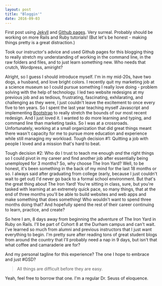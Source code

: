 ```yaml
---
layout: post
title: "Bloggin'"
date: 2016-09-03
---
```


First post using <a class="post-link" href="https://jekyllrb.com/">Jekyll</a> and <a class="post-link" href="https://pages.github.com/">Github pages</a>. Very surreal. Probably should be working on more Rails and Ruby tutorials! (But let's be honest - making things pretty is a great distraction.)

Took our instructor's advice and used Github pages for this blogging thing to really stretch my understanding of working in the command line, in the raw folders and files, and to just learn something new. Who needs that crutch, Wordpress, amiright?

Alright, so I guess I should introduce myself. I'm in my mid-20s, have two dogs, a husband, and love bright colors. I recently quit my marketing job at a science museum so I could pursue something I really love doing - problem solving with the help of technology. I led two website redesigns at my previous job and as tedious, frustrating, fascinating, exhilarating, and challenging as they were, I just couldn't leave the excitement to once every five to ten years. So I spent the last year teaching myself Javascript and implementing <a class="post-link" href="http://getbootstrap.com/">Bootstrap</a> to really stretch the bounds of our most recent redesign. And I just loved it. I wanted to do more learning and typing, and command line than marketing tasks. So I was at a crossroads. Unfortunately, working at a small organization that did great things meant there wasn't capacity for me to pursue more education and experience while still managing my workload. Tough decision #1: Quitting a job with people I loved and a mission that's hard to beat.

Tough decision #2: Who do I trust to teach me enough <em>and</em> the right things so I could pivot in my career and find another job after essentially being unemployed for 3 months? So, why choose The Iron Yard? Well, to be honest, it's been something in the back of my mind for the last 18 months or so. I always said after graduating from college (early, because I just couldn't wait to get out) I'd never go back to a formal school environment. But that's the great thing about The Iron Yard! You're sitting in class, sure, but you're tasked with learning at an extremely quick pace, so many things, that at the end of three months you'll be able to build websites and web apps and make something that does something! Who wouldn't want to spend three months doing that? And hopefully spend the rest of their career continuing to learn, practice, and create?

So here I am, 8 days away from beginning the adventure of The Iron Yard in Ruby on Rails. I'll be part of Cohort 8 at the Durham campus and can't wait. I've learned so much from alumni and previous instructors that I just want everything to begin. I'm pretty sure after reading tons of great student blogs from around the country that I'll probably need a nap in 9 days, but isn't that what coffee and camaraderie are for?

And my personal tagline for this experience? The one I hope to embrace and just #GSD?

<blockquote>All things are difficult before they are easy.</blockquote>

Yeah, feel free to borrow that one. I'm a regular Dr. Seuss of eloquence.
